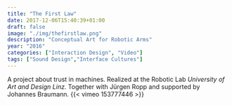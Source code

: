 ```yaml
---
title: "The First Law"
date: 2017-12-06T15:40:39+01:00
draft: false
image: "./img/thefirstlaw.png"
description: "Conceptual Art for Robotic Arms"
year: "2016"
categories: ["Interaction Design", "Video"]
tags: ["Sound Design","Interface Cultures"]
---
```


A project about trust in machines. Realized at the Robotic Lab _University of Art and Design Linz._ Together with Jürgen Ropp and supported by Johannes Braumann.
{{< vimeo 153777446 >}}